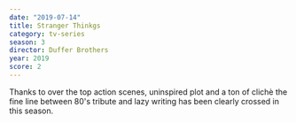 ```yaml
---
date: "2019-07-14"
title: Stranger Thinkgs
category: tv-series
season: 3
director: Duffer Brothers
year: 2019
score: 2
---
```


Thanks to over the top action scenes, uninspired plot and a ton of clichè the fine line between 80's tribute and lazy writing has been clearly crossed in this season.
